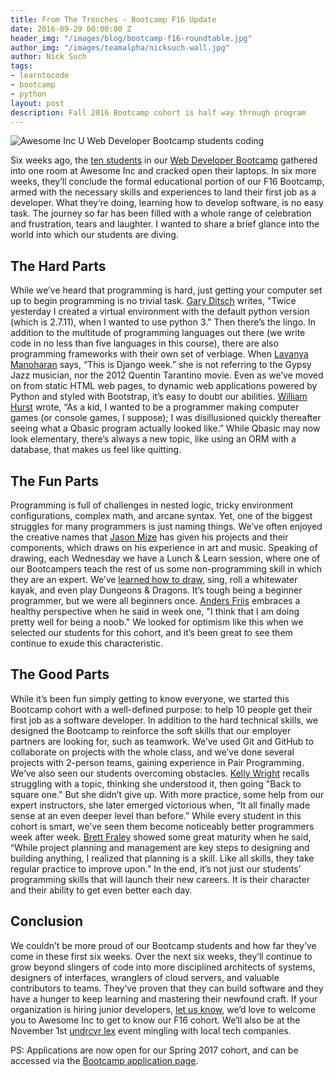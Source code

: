 ```yaml
---
title: From The Trenches - Bootcamp F16 Update
date: 2016-09-29 00:00:00 Z
header_img: "/images/blog/bootcamp-f16-roundtable.jpg"
author_img: "/images/teamalpha/nicksuch-wall.jpg"
author: Nick Such
tags:
- learntocode
- bootcamp
- python
layout: post
description: Fall 2016 Bootcamp cohort is half way through program
---
```


![Awesome Inc U Web Developer Bootcamp students coding](/images/blog/bootcamp-f16-roundtable.jpg)

Six weeks ago, the [ten students](https://www.awesomeincu.com/blog/2016/08/31/bootcamp-f16-begins/) in our [Web Developer Bootcamp](/bootcamp/) gathered into one room at Awesome Inc and cracked open their laptops. In six more weeks, they’ll conclude the formal educational portion of our F16 Bootcamp, armed with the necessary skills and experiences to land their first job as a developer. What they’re doing, learning how to develop software, is no easy task. The journey so far has been filled with a whole range of celebration and frustration, tears and laughter. I wanted to share a brief glance into the world into which our students are diving.

<!--more-->

## The Hard Parts

While we’ve heard that programming is hard, just getting your computer set up to begin programming is no trivial task. [Gary Ditsch](https://garyditsch.github.io/bootcamp/2016/09/13/creating-virtualenv-with-correct-python.html) writes, "Twice yesterday I created a virtual environment with the default python version (which is 2.7.11), when I wanted to use python 3." Then there’s the lingo. In addition to the multitude of programming languages out there (we write code in no less than five languages in this course), there are also programming frameworks with their own set of verbiage. When [Lavanya Manoharan](https://lavanyamano.github.io/2016/09/25/Fifth_week.html) says, “This is Django week.” she is not referring to the Gypsy Jazz musician, nor the 2012 Quentin Tarantino movie. Even as we’ve moved on from static HTML web pages, to dynamic web applications powered by Python and styled with Bootstrap, it’s easy to doubt our abilities. [William Hurst](https://billbunkum.github.io/2016/09/26/week6.html) wrote, “As a kid, I wanted to be a programmer making computer games (or console games, I suppose); I was disillusioned quickly thereafter seeing what a Qbasic program actually looked like.” While Qbasic may now look elementary, there’s always a new topic, like using an ORM with a database, that makes us feel like quitting.

## The Fun Parts

Programming is full of challenges in nested logic, tricky environment configurations, complex math, and arcane syntax. Yet, one of the biggest struggles for many programmers is just naming things. We’ve often enjoyed the creative names that [Jason Mize](https://jasonmize.github.io/2016/09/09/function_vs_user.html) has given his projects and their components, which draws on his experience in art and music. Speaking of drawing, each Wednesday we have a Lunch & Learn session, where one of our Bootcampers teach the rest of us some non-programming skill in which they are an expert. We’ve [learned how to draw](https://twitter.com/awesome_inc/status/776103417550897152), sing, roll a whitewater kayak, and even play Dungeons & Dragons. It’s tough being a beginner programmer, but we were all beginners once. [Anders Friis](https://github.com/AndersFriis/AndersFriis.github.io/blob/master/_posts/2016-09-01.md) embraces a healthy perspective when he said in week one, "I think that I am doing pretty well for being a noob." We looked for optimism like this when we selected our students for this cohort, and it’s been great to see them continue to exude this characteristic.

## The Good Parts

While it’s been fun simply getting to know everyone, we started this Bootcamp cohort with a well-defined purpose: to help 10 people get their first job as a software developer. In addition to the hard technical skills, we designed the Bootcamp to reinforce the soft skills that our employer partners are looking for, such as teamwork. We’ve used Git and GitHub to collaborate on projects with the whole class, and we’ve done several projects with 2-person teams, gaining experience in Pair Programming. We’ve also seen our students overcoming obstacles. [Kelly Wright](https://kellyinnovation.github.io/2016/09/02/asking-for-help.html) recalls struggling with a topic, thinking she understood it, then going "Back to square one." But she didn’t give up. With more practice, some help from our expert instructors, she later emerged victorious when, “It all finally made sense at an even deeper level than before.” While every student in this cohort is smart, we’ve seen them become noticeably better programmers week after week. [Brett Fraley](https://bfraley.github.io/2016/09/09/textadventure.html) showed some great maturity when he said, “While project planning and management are key steps to designing and building anything, I realized that planning is a skill. Like all skills, they take regular practice to improve upon.” In the end, it’s not just our students’ programming skills that will launch their new careers. It is their character and their ability to get even better each day.

## Conclusion

We couldn’t be more proud of our Bootcamp students and how far they’ve come in these first six weeks. Over the next six weeks, they’ll continue to grow beyond slingers of code into more disciplined architects of systems, designers of interfaces, wranglers of cloud servers, and valuable contributors to teams. They’ve proven that they can build software and they have a hunger to keep learning and mastering their newfound craft. If your organization is hiring junior developers, [let us know](https://docs.google.com/forms/d/e/1FAIpQLSdlGdE8IqWlAWXxfn0fdAxJJY86DZKgDDaumEqLfxmiKjozuQ/viewform), we’d love to welcome you to Awesome Inc to get to know our F16 cohort. We’ll also be at the November 1st [undrcvr lex](https://www.facebook.com/events/1655507644777927/) event mingling with local tech companies.






PS: Applications are now open for our Spring 2017 cohort, and can be accessed via the [Bootcamp application page](/applications/bootcamp).